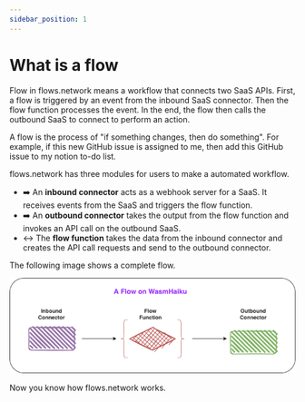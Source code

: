 ```yaml
---
sidebar_position: 1
---
```


# What is a flow

Flow in flows.network means a workflow that connects two SaaS APIs. First, a flow is triggered by an event from the inbound SaaS connector. Then the flow function processes the event. In the end, the flow then calls the outbound SaaS to connect to perform an action.

A flow is the process of "if something changes, then do something". For example, if this new GitHub issue is assigned to me, then add this GitHub issue to my notion to-do list.

flows.network has three modules for users to make a automated workflow.

* ➡️ An **inbound connector** acts as a webhook server for a SaaS. It receives events from the SaaS and triggers the flow function.
* ➡️ An **outbound connector** takes the output from the flow function and invokes an API call on the outbound SaaS.
* ↔️ The **flow function** takes the data from the inbound connector and creates the API call requests and send to the outbound connector.

The following image shows a complete flow.

![image](what-is-a-flow.png)

Now you know how flows.network works.
